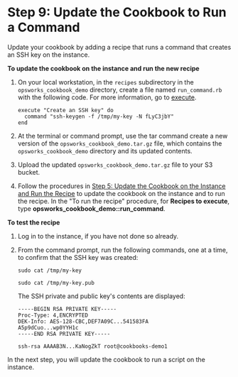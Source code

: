 # Step 9: Update the Cookbook to Run a Command<a name="gettingstarted-cookbooks-run-command"></a>

Update your cookbook by adding a recipe that runs a command that creates an SSH key on the instance\. 

**To update the cookbook on the instance and run the new recipe**

1. On your local workstation, in the `recipes` subdirectory in the `opsworks_cookbook_demo` directory, create a file named `run_command.rb` with the following code\. For more information, go to [execute](https://docs.chef.io/resource_execute.html)\.

   ```
   execute "Create an SSH key" do
     command "ssh-keygen -f /tmp/my-key -N fLyC3jbY"
   end
   ```

1. At the terminal or command prompt, use the tar command create a new version of the `opsworks_cookbook_demo.tar.gz` file, which contains the `opsworks_cookbook_demo` directory and its updated contents\.

1. Upload the updated `opsworks_cookbook_demo.tar.gz` file to your S3 bucket\.

1. Follow the procedures in [Step 5: Update the Cookbook on the Instance and Run the Recipe](gettingstarted-cookbooks-copy-cookbook.md) to update the cookbook on the instance and to run the recipe\. In the "To run the recipe" procedure, for **Recipes to execute**, type **opsworks\_cookbook\_demo::run\_command**\.

**To test the recipe**

1. Log in to the instance, if you have not done so already\.

1. From the command prompt, run the following commands, one at a time, to confirm that the SSH key was created:

   ```
   sudo cat /tmp/my-key
   
   sudo cat /tmp/my-key.pub
   ```

   The SSH private and public key's contents are displayed:

   ```
   -----BEGIN RSA PRIVATE KEY-----
   Proc-Type: 4,ENCRYPTED
   DEK-Info: AES-128-CBC,DEF7A09C...541583FA
   A5p9dCuo...wp0YYH1c
   -----END RSA PRIVATE KEY-----
   
   ssh-rsa AAAAB3N...KaNogZkT root@cookbooks-demo1
   ```

In the next step, you will update the cookbook to run a script on the instance\.